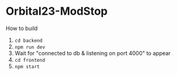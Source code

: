 # Orbital23-ModStop

How to build
1. ```cd backend ```
2. ```npm run dev```
3. Wait for "connected to db & listening on port 4000" to appear
4. ```cd frontend```
5. ```npm start```

